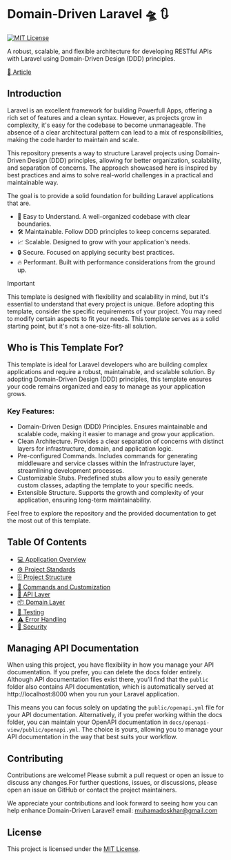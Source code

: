 # Domain-Driven Laravel 🛸 🔃

[![MIT License](https://img.shields.io/github/license/oskhar/domain-driven-laravel)](https://github.com/oskhar/domain-driven-laravel/blob/main/LICENSE)

A robust, scalable, and flexible architecture for developing RESTful APIs with Laravel using Domain-Driven Design (DDD) principles.

[📘 Article](https://dev.to/oskhar/domain-driven-laravel-build-great-systems-that-are-scalable-and-powerful-4458)

## Introduction

Laravel is an excellent framework for building Powerfull Apps, offering a rich set of features and a clean syntax. However, as projects grow in complexity, it's easy for the codebase to become unmanageable. The absence of a clear architectural pattern can lead to a mix of responsibilities, making the code harder to maintain and scale.

This repository presents a way to structure Laravel projects using Domain-Driven Design (DDD) principles, allowing for better organization, scalability, and separation of concerns. The approach showcased here is inspired by best practices and aims to solve real-world challenges in a practical and maintainable way.

The goal is to provide a solid foundation for building Laravel applications that are.

-   🧩 Easy to Understand. A well-organized codebase with clear boundaries.
-   🛠️ Maintainable. Follow DDD principles to keep concerns separated.
-   📈 Scalable. Designed to grow with your application's needs.
-   🔒 Secure. Focused on applying security best practices.
-   🔥 Performant. Built with performance considerations from the ground up.

> [!IMPORTANT]
> This template is designed with flexibility and scalability in mind, but it's essential to understand that every project is unique. Before adopting this template, consider the specific requirements of your project. You may need to modify certain aspects to fit your needs. This template serves as a solid starting point, but it's not a one-size-fits-all solution.

## Who is This Template For?

This template is ideal for Laravel developers who are building complex applications and require a robust, maintainable, and scalable solution. By adopting Domain-Driven Design (DDD) principles, this template ensures your code remains organized and easy to manage as your application grows.

### Key Features:

-   Domain-Driven Design (DDD) Principles. Ensures maintainable and scalable code, making it easier to manage and grow your application.
-   Clean Architecture. Provides a clear separation of concerns with distinct layers for infrastructure, domain, and application logic.
-   Pre-configured Commands. Includes commands for generating middleware and service classes within the Infrastructure layer, streamlining development processes.
-   Customizable Stubs. Predefined stubs allow you to easily generate custom classes, adapting the template to your specific needs.
-   Extensible Structure. Supports the growth and complexity of your application, ensuring long-term maintainability.

Feel free to explore the repository and the provided documentation to get the most out of this template.

## Table Of Contents

-   [💻 Application Overview](docs/application-overview.md)
-   [⚙️ Project Standards](docs/project-standards.md)
-   [🗄️ Project Structure](docs/project-structure.md)
-   [🧱 Commands and Customization](docs/commands-and-costumization.md)
-   [📡 API Layer](docs/api-layer.md)
-   [📦 Domain Layer](docs/domain-layer.md)
-   [🧪 Testing](docs/testing.md)
-   [⚠️ Error Handling](docs/error-handling.md)
-   [🔐 Security](docs/security.md)

## Managing API Documentation

When using this project, you have flexibility in how you manage your API documentation. If you prefer, you can delete the docs folder entirely. Although API documentation files exist there, you’ll find that the `public` folder also contains API documentation, which is automatically served at http://localhost:8000 when you run your Laravel application.

This means you can focus solely on updating the `public/openapi.yml` file for your API documentation. Alternatively, if you prefer working within the docs folder, you can maintain your OpenAPI documentation in `docs/openapi-view/public/openapi.yml`. The choice is yours, allowing you to manage your API documentation in the way that best suits your workflow.

## Contributing

Contributions are welcome! Please submit a pull request or open an issue to discuss any changes.For further questions, issues, or discussions, please open an issue on GitHub or contact the project maintainers.

We appreciate your contributions and look forward to seeing how you can help enhance Domain-Driven Laravel!
email: [muhamadoskhar@gmail.com](mailto:muhamadoskhar@gmail.com)

## License

This project is licensed under the [MIT License](LICENSE).
